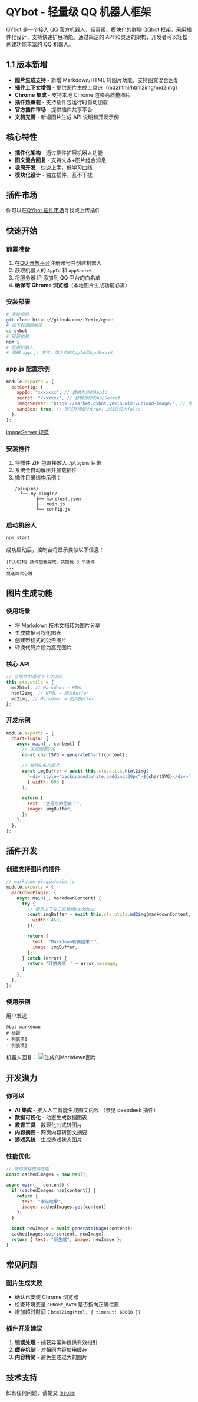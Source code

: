 # QYbot - 轻量级 QQ 机器人框架

QYbot 是一个接入 QQ 官方机器人，轻量级、模块化的群聊 QQbot 框架，采用插件化设计，支持快速扩展功能。通过简洁的 API 和灵活的架构，开发者可以轻松创建功能丰富的 QQ 机器人。

## 1.1 版本新增

- **图片生成支持** - 新增 Markdown/HTML 转图片功能，支持图文混合回复
- **插件上下文增强** - 提供图片生成工具链（md2html/html2img/md2img）
- **Chrome 集成** - 支持本地 Chrome 渲染高质量图片
- **插件热重载** - 支持插件包运行时自动加载
- **官方插件市场** - 提供插件共享平台
- **文档完善** - 新增图片生成 API 说明和开发示例

## 核心特性

- **插件化架构** - 通过插件扩展机器人功能
- **图文混合回复** - 支持文本+图片组合消息
- **极简开发** - 快速上手，低学习曲线
- **模块化设计** - 独立插件，互不干扰

## 插件市场

你可以在[QYbot 插件市场](https://market.qybot.yexin.wiki/)寻找或上传插件

## 快速开始

### 前置准备

1. 在[QQ 开放平台](https://q.qq.com/)注册账号并创建机器人
2. 获取机器人的 `AppId` 和 `AppSecret`
3. 将服务器 IP 添加到 QQ 平台的白名单
4. **确保有 Chrome 浏览器**（本地图片生成功能必需）

### 安装部署

```bash
# 克隆项目
git clone https://github.com/iYeXin/qybot
# 或下载源码解压
cd qybot
# 安装依赖
npm i
# 配置机器人
# 编辑 app.js 文件，填入你的AppId和AppSecret
```

### app.js 配置示例

```javascript
module.exports = {
  botConfig: {
    appId: "xxxxxxx", // 替换为你的AppId
    secret: "xxxxxxx", // 替换为你的AppSecret
    imageServer: "https://market.qybot.yexin.wiki/upload-image/", // 图片上传接口
    sandBox: true, // 测试环境设为true，上线后设为false
  },
};
```

[imageServer 规范](./imageServer.md)

### 安装插件

1. 将插件 ZIP 包直接放入 `/plugins` 目录
2. 系统会自动解压并加载插件
3. 插件目录结构示例：
   ```
   /plugins/
     └── my-plugin/
           ├── manifest.json
           ├── main.js
           └── config.js
   ```

### 启动机器人

```bash
npm start
```

成功启动后，控制台将显示类似以下信息：

```
[PLUGIN] 插件加载完成，共加载 3 个插件
...
发送首次心跳
```

## 图片生成功能

### 使用场景

- 将 Markdown 技术文档转为图片分享
- 生成数据可视化图表
- 创建带格式的公告图片
- 转换代码片段为高亮图片

### 核心 API

```javascript
// 在插件中通过上下文访问
this.ctx.utils = {
  md2html, // Markdown → HTML
  html2img, // HTML → 图片Buffer
  md2img, // Markdown → 图片Buffer
};
```

### 开发示例

```javascript
module.exports = {
  chartPlugin: {
    async main(_, content) {
      // 生成图表SVG
      const chartSVG = generateChart(content);

      // 转换SVG为图片
      const imgBuffer = await this.ctx.utils.html2img(
        `<div style="background:white;padding:20px">${chartSVG}</div>`,
        { width: 800 }
      );

      return {
        text: "这是您的图表：",
        image: imgBuffer,
      };
    },
  },
};
```

## 插件开发

### 创建支持图片的插件

```javascript
// markdown-plugin/main.js
module.exports = {
  markdownPlugin: {
    async main(_, markdownContent) {
      try {
        // 使用上下文工具转换Markdown
        const imgBuffer = await this.ctx.utils.md2img(markdownContent, {
          width: 450,
        });

        return {
          text: "Markdown转换结果：",
          image: imgBuffer,
        };
      } catch (error) {
        return "转换失败：" + error.message;
      }
    },
  },
};
```

### 使用示例

用户发送：

```
@bot markdown
# 标题
- 列表项1
- 列表项2
```

机器人回复：
![生成的Markdown图片](#)

## 开发潜力

### 你可以

- **AI 集成** - 接入人工智能生成图文内容 （参见 deepdeek 插件）
- **数据可视化** - 动态生成数据图表
- **教育工具** - 数理化公式转图片
- **内容摘要** - 网页内容转图文摘要
- **游戏系统** - 生成游戏状态图片

### 性能优化

```javascript
// 使用缓存提高性能
const cachedImages = new Map();

async main(_, content) {
  if (cachedImages.has(content)) {
    return {
      text: "缓存结果",
      image: cachedImages.get(content)
    };
  }

  const newImage = await generateImage(content);
  cachedImages.set(content, newImage);
  return { text: "新生成", image: newImage };
}
```

## 常见问题

### 图片生成失败

- 确认已安装 Chrome 浏览器
- 检查环境变量 `CHROME_PATH` 是否指向正确位置
- 增加超时时间：`html2img(html, { timeout: 60000 })`

### 插件开发建议

1. **错误处理** - 捕获异常并提供有效指引
2. **缓存机制** - 对相同内容使用缓存
3. **内容精简** - 避免生成过大的图片

## 技术支持

如有任何问题，请提交 [Issues](https://github.com/iYeXin/qybot/issues)
